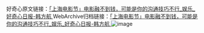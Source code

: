 好奇心原文链接：[「上海电影节」电影融不到钱，可能是你的沟通技巧不行_娱乐_好奇心日报-韩方航 ](https://www.qdaily.com/articles/10785.html)
WebArchive归档链接：[「上海电影节」电影融不到钱，可能是你的沟通技巧不行_娱乐_好奇心日报-韩方航 ](http://web.archive.org/web/20160324034514/http://www.qdaily.com/articles/10785.html)
![image](http://ww3.sinaimg.cn/large/007d5XDply1g3wg18e3hjj30u03ppe81)
